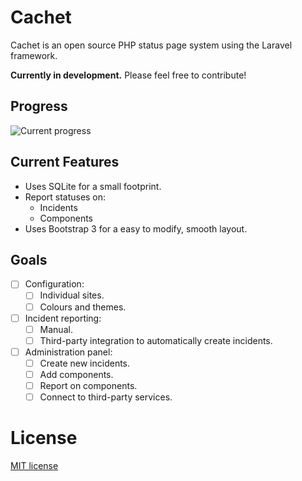 # Cachet

Cachet is an open source PHP status page system using the Laravel framework.

**Currently in development.** Please feel free to contribute!

## Progress

![Current progress](https://dl.dropboxusercontent.com/u/7323096/cachet.png)

## Current Features

- Uses SQLite for a small footprint.
- Report statuses on:
    + Incidents
    + Components
- Uses Bootstrap 3 for a easy to modify, smooth layout.

## Goals

- [ ] Configuration:
    - [ ] Individual sites.
    - [ ] Colours and themes.
- [ ] Incident reporting:
    - [ ] Manual.
    - [ ] Third-party integration to automatically create incidents.
- [ ] Administration panel:
    - [ ] Create new incidents.
    - [ ] Add components.
    - [ ] Report on components.
    - [ ] Connect to third-party services.
    
# License

[MIT license](http://jbrooksuk.mit-license.org)
